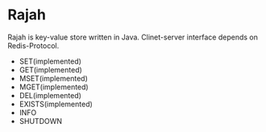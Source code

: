 Rajah
======

Rajah is key-value store written in Java. Clinet-server interface depends on Redis-Protocol.
- SET(implemented)
- GET(implemented)
- MSET(implemented)
- MGET(implemented)
- DEL(implemented)
- EXISTS(implemented)
- INFO
- SHUTDOWN